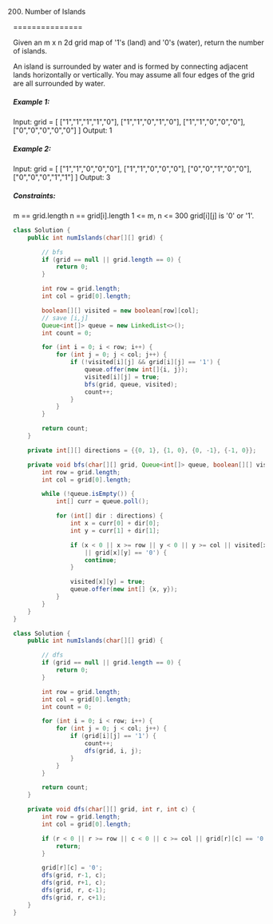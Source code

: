 200. Number of Islands

===============

Given an m x n 2d grid map of '1's (land) and '0's (water), return the number of islands.

An island is surrounded by water and is formed by connecting adjacent lands horizontally or vertically. You may assume all four edges of the grid are all surrounded by water. 

##### Example 1:

Input: grid = [
  ["1","1","1","1","0"],
  ["1","1","0","1","0"],
  ["1","1","0","0","0"],
  ["0","0","0","0","0"]
]
Output: 1

##### Example 2:

Input: grid = [
  ["1","1","0","0","0"],
  ["1","1","0","0","0"],
  ["0","0","1","0","0"],
  ["0","0","0","1","1"]
]
Output: 3


##### Constraints:

m == grid.length
n == grid[i].length
1 <= m, n <= 300
grid[i][j] is '0' or '1'.

```java
class Solution {
    public int numIslands(char[][] grid) {

        // bfs
        if (grid == null || grid.length == 0) {
            return 0;
        }

        int row = grid.length;
        int col = grid[0].length;

        boolean[][] visited = new boolean[row][col];
        // save [i,j]
        Queue<int[]> queue = new LinkedList<>();
        int count = 0;

        for (int i = 0; i < row; i++) {
            for (int j = 0; j < col; j++) {
                if (!visited[i][j] && grid[i][j] == '1') {
                    queue.offer(new int[]{i, j});
                    visited[i][j] = true;
                    bfs(grid, queue, visited);
                    count++;
                }
            }
        }

        return count;
    }

    private int[][] directions = {{0, 1}, {1, 0}, {0, -1}, {-1, 0}};

    private void bfs(char[][] grid, Queue<int[]> queue, boolean[][] visited) {
        int row = grid.length;
        int col = grid[0].length;

        while (!queue.isEmpty()) {
            int[] curr = queue.poll();

            for (int[] dir : directions) {
                int x = curr[0] + dir[0];
                int y = curr[1] + dir[1];

                if (x < 0 || x >= row || y < 0 || y >= col || visited[x][y] 
                    || grid[x][y] == '0') {
                    continue;
                }

                visited[x][y] = true;
                queue.offer(new int[] {x, y});
            }
        }
    }
}
```

```java
class Solution {
    public int numIslands(char[][] grid) {

        // dfs
        if (grid == null || grid.length == 0) {
            return 0;
        }

        int row = grid.length;
        int col = grid[0].length;
        int count = 0;

        for (int i = 0; i < row; i++) {
            for (int j = 0; j < col; j++) {
                if (grid[i][j] == '1') {
                    count++;
                    dfs(grid, i, j);
                }
            }
        }

        return count;
    }

    private void dfs(char[][] grid, int r, int c) {
        int row = grid.length;
        int col = grid[0].length;

        if (r < 0 || r >= row || c < 0 || c >= col || grid[r][c] == '0') {
            return;
        }

        grid[r][c] = '0';
        dfs(grid, r-1, c);
        dfs(grid, r+1, c);
        dfs(grid, r, c-1);
        dfs(grid, r, c+1);
    }
}
```

